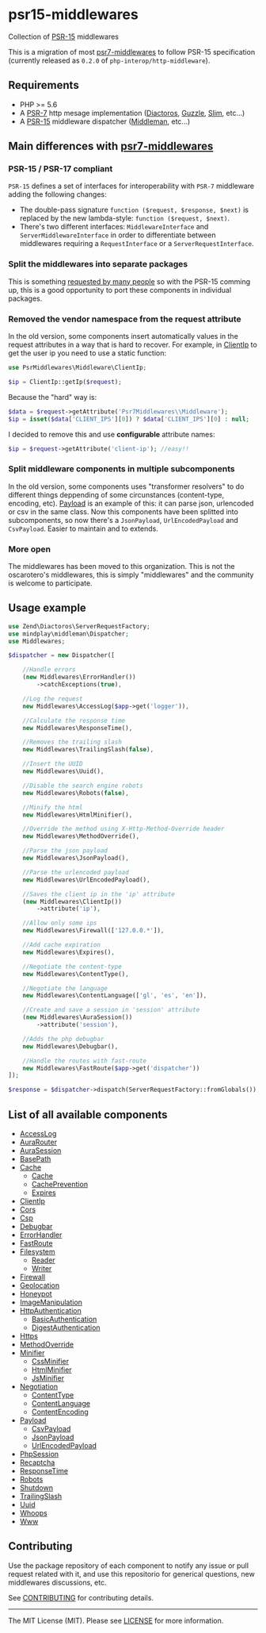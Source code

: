 # psr15-middlewares

Collection of [PSR-15](https://github.com/http-interop/http-middleware) middlewares

This is a migration of most [psr7-middlewares](https://github.com/oscarotero/psr7-middlewares) to follow PSR-15 specification (currently released as `0.2.0` of `php-interop/http-middleware`).

## Requirements

* PHP >= 5.6
* A [PSR-7](https://packagist.org/providers/psr/http-message-implementation) http mesage implementation ([Diactoros](https://github.com/zendframework/zend-diactoros), [Guzzle](https://github.com/guzzle/psr7), [Slim](https://github.com/slimphp/Slim), etc...)
* A [PSR-15](https://github.com/http-interop/http-middleware) middleware dispatcher ([Middleman](https://github.com/mindplay-dk/middleman), etc...)

## Main differences with [psr7-middlewares](https://github.com/oscarotero/psr7-middlewares)

### PSR-15 / PSR-17 compliant

`PSR-15` defines a set of interfaces for interoperability with `PSR-7` middleware adding the following changes:

* The double-pass signature `function ($request, $response, $next)` is replaced by the new lambda-style: `function ($request, $next)`.
* There's two different interfaces: `MiddlewareInterface` and `ServerMiddlewareInterface` in order to differentiate between middlewares requiring a `RequestInterface` or a `ServerRequestInterface`.

### Split the middlewares into separate packages

This is something [requested by many people](https://github.com/oscarotero/psr7-middlewares/issues/23) so with the PSR-15 comming up, this is a good opportunity to port these components in individual packages.

### Removed the vendor namespace from the request attribute

In the old version, some components insert automatically values in the request attributes in a way that is hard to recover. For example, in [ClientIp](https://github.com/oscarotero/psr7-middlewares#clientip) to get the user ip you need to use a static function:

```php
use PsrMiddlewares\Middleware\ClientIp;

$ip = ClientIp::getIp($request);
```

Because the "hard" way is:

```php
$data = $request->getAttribute('Psr7Middlewares\\Middleware');
$ip = isset($data['CLIENT_IPS'][0]) ? $data['CLIENT_IPS'][0] : null;
```

I decided to remove this and use **configurable** attribute names:

```php
$ip = $request->getAttribute('client-ip'); //easy!!
```

### Split middleware components in multiple subcomponents

In the old version, some components uses "transformer resolvers" to do different things deppending of some circunstances (content-type, encoding, etc). [Payload](https://github.com/oscarotero/psr7-middlewares#payload) is an example of this: it can parse json, urlencoded or csv in the same class. Now this components have been splitted into subcomponents, so now there's a `JsonPayload`, `UrlEncodedPayload` and `CsvPayload`. Easier to maintain and to extends.

### More open

The middlewares has been moved to this organization. This is not the oscarotero's middlewares, this is simply "middlewares" and the community is welcome to participate. 

## Usage example

```php
use Zend\Diactoros\ServerRequestFactory;
use mindplay\middleman\Dispatcher;
use Middlewares;

$dispatcher = new Dispatcher([

    //Handle errors
    (new Middlewares\ErrorHandler())
    	->catchExceptions(true),

    //Log the request
    new Middlewares\AccessLog($app->get('logger')),

    //Calculate the response time
    new Middlewares\ResponseTime(),

    //Removes the trailing slash
    new Middlewares\TrailingSlash(false),

    //Insert the UUID
    new Middlewares\Uuid(),

    //Disable the search engine robots
    new Middlewares\Robots(false),

    //Minify the html
    new Middlewares\HtmlMinifier(),

    //Override the method using X-Http-Method-Override header
    new Middlewares\MethodOverride(),

    //Parse the json payload
    new Middlewares\JsonPayload(),

    //Parse the urlencoded payload
    new Middlewares\UrlEncodedPayload(),

    //Saves the client ip in the 'ip' attribute
    (new Middlewares\ClientIp())
    	->attribute('ip'),

    //Allow only some ips
    new Middlewares\Firewall(['127.0.0.*']),

    //Add cache expiration
    new Middlewares\Expires(),

    //Negotiate the content-type
    new Middlewares\ContentType(),

    //Negotiate the language
    new Middlewares\ContentLanguage(['gl', 'es', 'en']),

    //Create and save a session in 'session' attribute
    (new Middlewares\AuraSession())
    	->attribute('session'),

    //Adds the php debugbar
    new Middlewares\Debugbar(),

    //Handle the routes with fast-route
    new Middlewares\FastRoute($app->get('dispatcher'))
]);

$response = $dispatcher->dispatch(ServerRequestFactory::fromGlobals());
```

## List of all available components

* [AccessLog](https://github.com/middlewares/access-log)
* [AuraRouter](https://github.com/middlewares/aura-router)
* [AuraSession](https://github.com/middlewares/aura-session)
* [BasePath](https://github.com/middlewares/base-path)
* [Cache](https://github.com/middlewares/cache)
  * [Cache](https://github.com/middlewares/cache#cache)
  * [CachePrevention](https://github.com/middlewares/cache#cacheprevention)
  * [Expires](https://github.com/middlewares/cache#expires)
* [ClientIp](https://github.com/middlewares/client-ip)
* [Cors](https://github.com/middlewares/cors)
* [Csp](https://github.com/middlewares/csp)
* [Debugbar](https://github.com/middlewares/debugbar)
* [ErrorHandler](https://github.com/middlewares/error-handler)
* [FastRoute](https://github.com/middlewares/fast-route)
* [Filesystem](https://github.com/middlewares/filesystem)
  * [Reader](https://github.com/middlewares/filesystem#reader)
  * [Writer](https://github.com/middlewares/filesystem#writer)
* [Firewall](https://github.com/middlewares/firewall)
* [Geolocation](https://github.com/middlewares/geolocation)
* [Honeypot](https://github.com/middlewares/honeypot)
* [ImageManipulation](https://github.com/middlewares/image-manipulation)
* [HttpAuthentication](https://github.com/middlewares/http-authentication)
  * [BasicAuthentication](https://github.com/middlewares/http-authentication#basicauthentication)
  * [DigestAuthentication](https://github.com/middlewares/http-authentication#digestauthentication)
* [Https](https://github.com/middlewares/https)
* [MethodOverride](https://github.com/middlewares/method-override)
* [Minifier](https://github.com/middlewares/minifier)
  * [CssMinifier](https://github.com/middlewares/minifier#cssminifier)
  * [HtmlMinifier](https://github.com/middlewares/minifier#htmlminifier)
  * [JsMinifier](https://github.com/middlewares/minifier#jsminifier)
* [Negotiation](https://github.com/middlewares/negotiation)
  * [ContentType](https://github.com/middlewares/negotiation#contenttype)
  * [ContentLanguage](https://github.com/middlewares/negotiation#contentlanguage)
  * [ContentEncoding](https://github.com/middlewares/negotiation#contentencoding)
* [Payload](https://github.com/middlewares/payload)
  * [CsvPayload](https://github.com/middlewares/payload#csvpayload)
  * [JsonPayload](https://github.com/middlewares/payload#jsonpayload)
  * [UrlEncodedPayload](https://github.com/middlewares/payload#urlencodepayload)
* [PhpSession](https://github.com/middlewares/php-session)
* [Recaptcha](https://github.com/middlewares/recaptcha)
* [ResponseTime](https://github.com/middlewares/response-time)
* [Robots](https://github.com/middlewares/robots)
* [Shutdown](https://github.com/middlewares/shutdown)
* [TrailingSlash](https://github.com/middlewares/trailing-slash)
* [Uuid](https://github.com/middlewares/uuid)
* [Whoops](https://github.com/middlewares/whoops)
* [Www](https://github.com/middlewares/www)


## Contributing

Use the package repository of each component to notify any issue or pull request related with it, and use this repositorio for generical questions, new middlewares discussions, etc.

See [CONTRIBUTING](CONTRIBUTING.md) for contributing details.

---

The MIT License (MIT). Please see [LICENSE](LICENSE) for more information.
